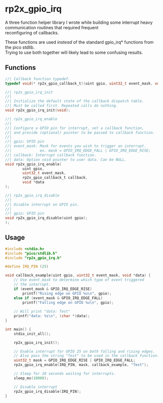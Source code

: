 # rp2x_gpio_irq

A three function helper library I wrote while building some interrupt heavy communication routines that required frequent  
reconfiguring of callbacks.  

These functions are used *instead* of the standard gpio_irq\* functions from the pico stdlib.  
Trying to use both together will likely lead to some confusing results.   
  
## Functions
```c
//| Callback function typedef.
typedef void(* rp2x_gpio_callback_t)(uint gpio, uint32_t event_mask, void *data);
```
  
```c
//| rp2x_gpio_irq_init
//| 
//| Initialize the default state of the callback dispatch table.
//| Must be called first. Repeated calls do nothing.
void rp2x_gpio_irq_init(void);
```
  
```c
//| rp2x_gpio_irq_enable
//|
//| Configure a GPIO pin for interrupt, set a callback function,
//| and provide (optional) pointer to be passed to callback function.
//| 
//| gpio: GPIO pin
//| event_mask: Mask for events you wish to trigger an interrupt.
//|             ex. mask = GPIO_IRQ_EDGE_FALL | GPIO_IRQ_EDGE_RISE;
//| callback: Interrupt callback function.
//| data: Option void pointer to user data. Can be NULL.
void rp2x_gpio_irq_enable(
		uint gpio, 
		uint32_t event_mask,
		rp2x_gpio_callback_t callback, 
		void *data
); 
```

```c
//| rp2x_gpio_irq_disable
//|
//| Disable interrupt on GPIO pin.
//|
//| gpio: GPIO pin
void rp2x_gpio_irq_disable(uint gpio);
); 
```
  
## Usage

```c
#include <stdio.h>
#include "pico/stdlib.h"
#include "rp2x_gpio_irq.h"

#define IRQ_PIN (25)

void callback_example(uint gpio, uint32_t event_mask, void *data) {
	// Use event_mask to determine which type of event triggered
	// the interrupt.
	if (event_mask & GPIO_IRQ_EDGE_RISE)
		printf("Rising edge on GPIO %u\n", gpio);	
	else if (event_mask & GPIO_IRQ_EDGE_FALL)
		printf("Falling edge on GPIO %u\n", gpio);	
	
	// Will print "data: Test"
	printf("data: %s\n", (char *)data);
}

int main() {
	stdio_init_all();

	rp2x_gpio_irq_init();

	// Enable interrupt for GPIO 25 on both falling and rising edges.
	// Also pass the string "Test" to be used in the callback function. 
	uint32_t mask = GPIO_IRQ_EDGE_RISE | GPIO_IRQ_EDGE_FALL;
	rp2x_gpio_irq_enable(IRQ_PIN, mask, callback_example, "Test");

	// Sleep for 10 seconds waiting for interrupts.
	sleep_ms(10000); 

	// Disable interrupt
	rp2x_gpio_irq_disable(IRQ_PIN);
}
```
